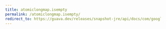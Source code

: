 ```yaml
---
title: atomiclongmap.isempty
permalink: /atomiclongmap.isempty/
redirect_to: https://guava.dev/releases/snapshot-jre/api/docs/com/google/common/util/concurrent/AtomicLongMap.html#isEmpty--
---
```

